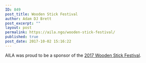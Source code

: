 ```yaml
---
ID: 849
post_title: Wooden Stick Festival
author: Adam DJ Brett
post_excerpt: ""
layout: post
permalink: https://aila.ngo/wooden-stick-festival/
published: true
post_date: 2017-10-02 15:16:22
---
```

AILA was proud to be a sponsor of the [2017 Wooden Stick Festival](http://waer.org/post/wood-stick-festival-celebrates-history-lacrosse-cny).
